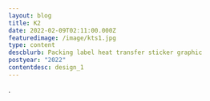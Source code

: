 ```yaml
---
layout: blog
title: K2
date: 2022-02-09T02:11:00.000Z
featuredimage: /image/kts1.jpg
type: content
descblurb: Packing label heat transfer sticker graphic
postyear: "2022"
contentdesc: design_1
---
```

.
